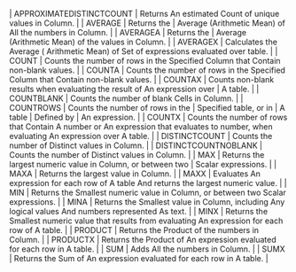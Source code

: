 | APPROXIMATEDISTINCTCOUNT | Returns  An estimated  Count of unique values in  Column. |
| AVERAGE | Returns the | Average (Arithmetic  Mean) of All the numbers in  Column. |
| AVERAGEA | Returns the | Average (Arithmetic  Mean) of the values in  Column. |
| AVERAGEX  |  Calculates the Average ( Arithmetic  Mean) of  Set of expressions evaluated over table. |
| COUNT  |  Counts the number of rows in the  Specified Column that  Contain non-blank values. |
| COUNTA  |  Counts the number of rows in the  Specified Column that  Contain non-blank values. |
| COUNTAX  |  Counts non-blank results when evaluating the result of  An expression over | A table. |
| COUNTBLANK  |  Counts the number of blank  Cells in  Column. |
| COUNTROWS  |  Counts the number of rows in the | Specified table, or in | A table | Defined by | An expression. |
| COUNTX  |  Counts the number of rows that  Contain  A number or  An expression that evaluates to   number, when evaluating An expression over  A table. |
| DISTINCTCOUNT  |  Counts the number of  Distinct values in  Column. |
| DISTINCTCOUNTNOBLANK  |  Counts the number of  Distinct values in  Column. |
| MAX | Returns the largest numeric value in  Column, or between two | Scalar expressions. |
| MAXA | Returns the largest value in  Column. |
| MAXX | Evaluates  An expression for each row of  A table  And returns the largest numeric value. |
| MIN | Returns the  Smallest numeric value in  Column, or between two  Scalar expressions. |
| MINA | Returns the  Smallest value in  Column, including Any logical values  And numbers represented  As text. |
| MINX | Returns the  Smallest numeric value that results from evaluating  An expression for each row of  A table. |
| PRODUCT | Returns the  Product of the numbers in  Column. |
| PRODUCTX | Returns the  Product of  An expression evaluated for each row in  A table. |
| SUM  |  Adds  All the numbers in  Column. |
| SUMX | Returns the  Sum of  An expression evaluated for each row in  A table. |
